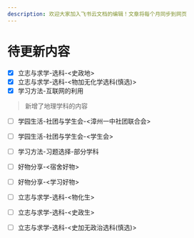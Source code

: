 ```yaml
---
description: 欢迎大家加入飞书云文档的编辑！文章将每个月同步到网页
---
```


# 待更新内容

* [x] 立志与求学-选科-<史政地>
* [x] 立志与求学-选科-<物加无化学选科(慎选)>
* [x] 学习方法-互联网的利用

> 新增了地理学科的内容

* [ ] 学园生活-社团与学生会-<漳州一中社团联合会>
* [ ] 学园生活-社团与学生会-<学生会>
* [ ] 学习方法-习题选择-部分学科
* [ ] 好物分享-<宿舍好物>
* [ ] 好物分享-<学习好物>
* [ ] 立志与求学-选科-<物化生>
* [ ] 立志与求学-选科-<史政生>
* [ ] 立志与求学-选科-<史加无政治选科(慎选)>









